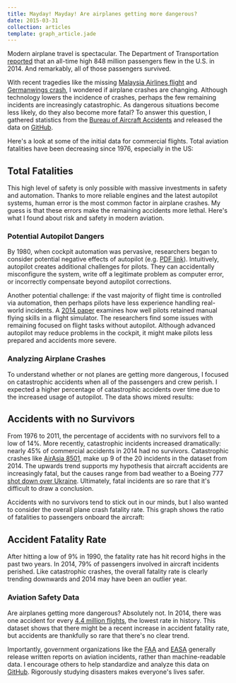 ```yaml
---
title: Mayday! Mayday! Are airplanes getting more dangerous?
date: 2015-03-31
collection: articles
template: graph_article.jade
---
```


Modern airplane travel is spectacular.
The Department of Transportation [reported](http://www.rita.dot.gov/bts/press_releases/bts015_15) that an all-time high 848 million passengers flew in the U.S. in 2014.
And remarkably, all of those passengers survived.

With recent tragedies like the missing [Malaysia Airlines flight](http://en.wikipedia.org/wiki/Malaysia_Airlines_Flight_370) and [Germanwings crash](http://www.nytimes.com/interactive/2015/03/24/world/europe/germanwings-plane-crash-map.html), I wondered if airplane crashes are changing.
Although technology lowers the incidence of crashes, perhaps the few remaining incidents are increasingly catastrophic.
As dangerous situations become less likely, do they also become more fatal?
To answer this question, I gathered statistics from the [Bureau of Aircraft Accidents](http://www.baaa-acro.com/presentation/) and released the data on [GitHub](https://github.com/gwintrob/aircraft-incidents/).

Here's a look at some of the initial data for commercial flights.
Total aviation fatalities have been decreasing since 1976, especially in the US:

<h2 class="center">Total Fatalities</h2>
<div id="chart-fatalities" class="chart"></div>

This high level of safety is only possible with massive investments in safety and automation.
Thanks to more reliable engines and the latest autopilot systems, human error is the most common factor in airplane crashes.
My guess is that these errors make the remaining accidents more lethal.
Here's what I found about risk and safety in modern aviation.

### Potential Autopilot Dangers

By 1980, when cockpit automation was pervasive, researchers began to consider potential negative effects of autopilot (e.g. [PDF link](http://www.ise.ncsu.edu/nsf_itr/794B/papers/Wiener_Curry_1980_Ergo.pdf)).
Intuitively, autopilot creates additional challenges for pilots.
They can accidentally misconfigure the system, write off a legitimate problem as computer error, or incorrectly compensate beyond autopilot corrections.

Another potential challenge: if the vast majority of flight time is controlled via automation, then perhaps pilots have less experience handling real-world incidents.
A [2014 paper](http://hfs.sagepub.com/content/56/8/1506) examines how well pilots retained manual flying skills in a flight simulator.
The researchers find some issues with remaining focused on flight tasks without autopilot.
Although advanced autopilot may reduce problems in the cockpit, it might make pilots less prepared and accidents more severe.

### Analyzing Airplane Crashes

To understand whether or not planes are getting more dangerous, I focused on catastrophic accidents when all of the passengers and crew perish.
I expected a higher percentage of catastrophic accidents over time due to the increased usage of autopilot.
The data shows mixed results:

<h2 class="center">Accidents with no Survivors</h2>
<div id="chart-survivors" class="chart"></div>

From 1976 to 2011, the percentage of accidents with no survivors fell to a low of 14%.
More recently, catastrophic incidents increased dramatically: nearly 45% of commercial accidents in 2014 had no survivors.
Catastrophic crashes like [AirAsia 8501](http://en.wikipedia.org/wiki/Indonesia_AirAsia_Flight_8501), make up 9 of the 20 incidents in the dataset from 2014.
The upwards trend supports my hypothesis that aircraft accidents are increasingly fatal, but the causes range from bad weather to a Boeing&nbsp;777 [shot down over Ukraine](http://en.wikipedia.org/wiki/Malaysia_Airlines_Flight_17).
Ultimately, fatal incidents are so rare that it's difficult to draw a conclusion.

Accidents with no survivors tend to stick out in our minds, but I also wanted to consider the overall plane crash fatality rate.
This graph shows the ratio of fatalities to passengers onboard the aircraft:

<h2 class="center">Accident Fatality Rate</h2>
<div id="chart-fatality-rate" class="chart"></div>

After hitting a low of 9% in 1990, the fatality rate has hit record highs in the past two years.
In 2014, 79% of passengers involved in aircraft incidents perished.
Like catastrophic crashes, the overall fatality rate is clearly trending downwards and 2014 may have been an outlier year.

###  Aviation Safety Data

Are airplanes getting more dangerous?
Absolutely not.
In 2014, there was one accident for every [4.4 million flights](http://www.iii.org/fact-statistic/aviation), the lowest rate in history.
This dataset shows that there might be a recent increase in accident fatality rate, but accidents are thankfully so rare that there's no clear trend.

Importantly, government organizations like the [FAA](http://www.ntsb.gov/investigations/AccidentReports/Pages/aviation.aspx) and [EASA](http://easa.europa.eu/newsroom-and-events/general-publications) generally release written reports on aviation incidents, rather than machine-readable data.
I encourage others to help standardize and analyze this data on [GitHub](https://github.com/gwintrob/aircraft-incidents).
Rigorously studying disasters makes everyone's lives safer.
